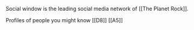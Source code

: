 Social window is the leading social media network of [[The Planet Rock]]. 

Profiles of people you might know
[[D8]]
[[A5]]

